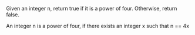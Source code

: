 
Given an integer n, return true if it is a power of four. Otherwise, return false.

An integer n is a power of four, if there exists an integer x such that n == 4x
